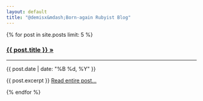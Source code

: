 ```yaml
---
layout: default
title: "@demisx&mdash;Born-again Rubyist Blog"
---
```


<div id="home">
  {% for post in site.posts limit: 5 %}
    <div class="row">
      <div><a href="{{ post.url }}"><h3>{{ post.title }}&nbsp;&raquo;</h3></a></div>
      <hr>
      <div><span class="small text-muted">{{ post.date | date: "%B %d, %Y" }}</span></div>
      <div>
        <p>
          {{ post.excerpt }} <a href="{{ post.url }}" class="lead">Read&nbsp;entire&nbsp;post...</a>
        </p>
      </div>
    </div>
  {% endfor %}
</div>
